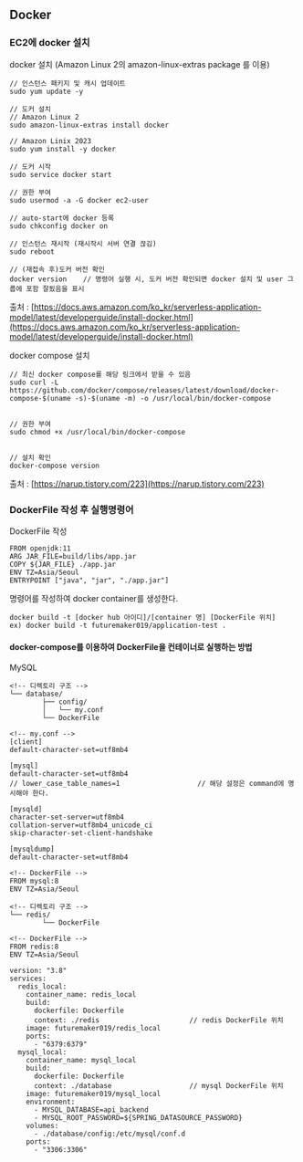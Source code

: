 ## Docker

### EC2에 docker 설치

docker 설치 (Amazon Linux 2의 amazon-linux-extras package 를 이용)

```vi
// 인스턴스 패키지 및 캐시 업데이트
sudo yum update -y

// 도커 설치
// Amazon Linux 2
sudo amazon-linux-extras install docker

// Amazon Linix 2023
sudo yum install -y docker

// 도커 시작
sudo service docker start

// 권한 부여
sudo usermod -a -G docker ec2-user

// auto-start에 docker 등록
sudo chkconfig docker on

// 인스턴스 재시작 (재시작시 서버 연결 끊김)
sudo reboot

// (재접속 후)도커 버전 확인
docker version    // 명령어 실행 시, 도커 버전 확인되면 docker 설치 및 user 그룹에 포함 잘됬음을 표시
```

출처 : [https://docs.aws.amazon.com/ko_kr/serverless-application-model/latest/developerguide/install-docker.html](https://docs.aws.amazon.com/ko_kr/serverless-application-model/latest/developerguide/install-docker.html)

docker compose 설치

```vi
// 최신 docker compose를 해당 링크에서 받을 수 있음
sudo curl -L https://github.com/docker/compose/releases/latest/download/docker-compose-$(uname -s)-$(uname -m) -o /usr/local/bin/docker-compose


// 권한 부여
sudo chmod +x /usr/local/bin/docker-compose


// 설치 확인
docker-compose version
```

출처 : [https://narup.tistory.com/223](https://narup.tistory.com/223)

### DockerFile 작성 후 실행명령어

DockerFile 작성

```vi
FROM openjdk:11
ARG JAR_FILE=build/libs/app.jar
COPY ${JAR_FILE} ./app.jar
ENV TZ=Asia/Seoul
ENTRYPOINT ["java", "jar", "./app.jar"]
```

명령어를 작성하여 docker container를 생성한다.

```vi
docker build -t [docker hub 아이디]/[container 명] [DockerFile 위치]
ex) docker build -t futuremaker019/application-test .
```

#### docker-compose를 이용하여 DockerFile을 컨테이너로 실행하는 방법

MySQL

```vi
<!-- 디렉토리 구조 -->
└── database/
        ├── config/
        │   └── my.conf
        └── DockerFile

<!-- my.conf -->
[client]
default-character-set=utf8mb4

[mysql]
default-character-set=utf8mb4
// lower_case_table_names=1                   // 해당 설정은 command에 명시해야 한다.

[mysqld]
character-set-server=utf8mb4
collation-server=utf8mb4_unicode_ci
skip-character-set-client-handshake

[mysqldump]
default-character-set=utf8mb4

<!-- DockerFile -->
FROM mysql:8
ENV TZ=Asia/Seoul
```

```vi
<!-- 디렉토리 구조 -->
└── redis/
        └── DockerFile

<!-- DockerFile -->
FROM redis:8
ENV TZ=Asia/Seoul
```

```vi
version: "3.8"
services:
  redis_local:
    container_name: redis_local
    build:
      dockerfile: Dockerfile
      context: ./redis                      // redis DockerFile 위치
    image: futuremaker019/redis_local
    ports:
      - "6379:6379"
  mysql_local:
    container_name: mysql_local
    build:
      dockerfile: Dockerfile
      context: ./database                   // mysql DockerFile 위치
    image: futuremaker019/mysql_local
    environment:
      - MYSQL_DATABASE=api_backend
      - MYSQL_ROOT_PASSWORD=${SPRING_DATASOURCE_PASSWORD}
    volumes:
      - ./database/config:/etc/mysql/conf.d
    ports:
      - "3306:3306"
```
